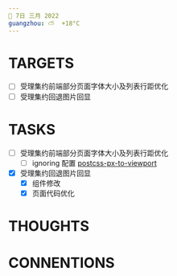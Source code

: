 ```yaml
---
📆 7日 三月 2022
guangzhou: ⛅️  +18°C
---
```


# TARGETS
- [ ] 受理集约前端部分页面字体大小及列表行距优化
- [ ] 受理集约回退图片回显

# TASKS
- [ ]  受理集约前端部分页面字体大小及列表行距优化
	- [ ] ignoring 配置 [postcss-px-to-viewport](https://github.com/evrone/postcss-px-to-viewport)
- [x] 受理集约回退图片回显
	- [x] 组件修改
	- [x] 页面代码优化
# THOUGHTS


# CONNENTIONS
